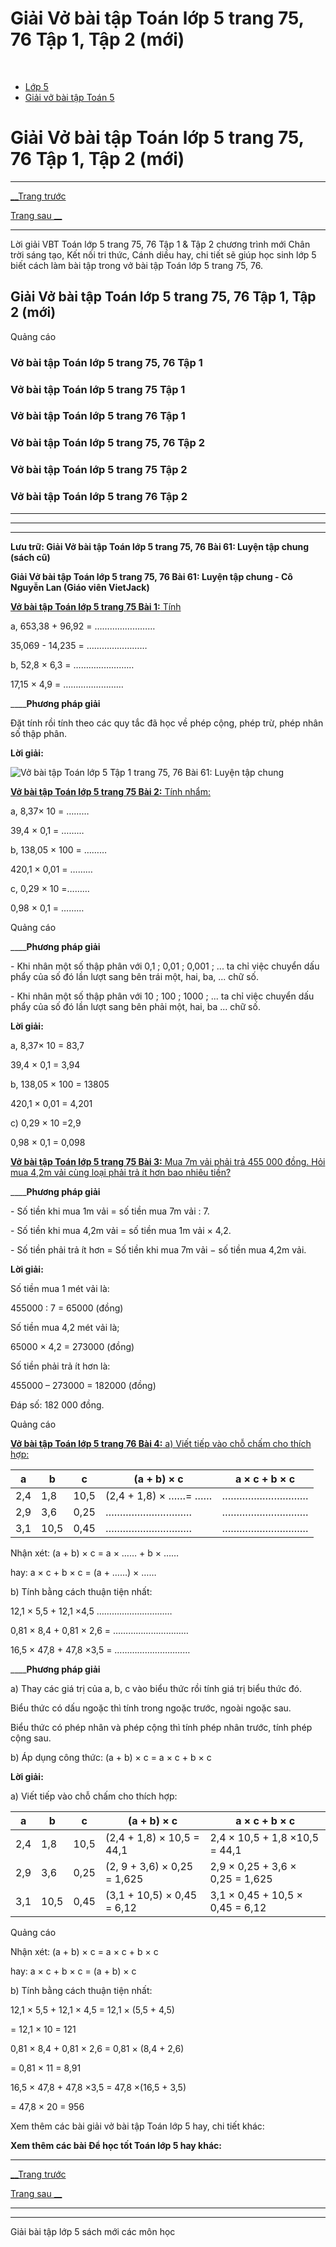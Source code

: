 # Giải Vở bài tập Toán lớp 5 trang 75, 76 Tập 1, Tập 2 (mới)

﻿

  * [Lớp 5](https://vietjack.com/series/lop-5.jsp)
  * [Giải vở bài tập Toán 5](https://vietjack.com/giai-vo-bai-tap-toan-5/index.jsp)



# Giải Vở bài tập Toán lớp 5 trang 75, 76 Tập 1, Tập 2 (mới)

* * *

[__Trang trước](https://vietjack.com/giai-vo-bai-tap-toan-5/bai-60-luyen-tap.jsp)

[Trang sau __](https://vietjack.com/giai-vo-bai-tap-toan-5/bai-62-luyen-tap-chung.jsp)

* * *

Lời giải VBT Toán lớp 5 trang 75, 76 Tập 1 & Tập 2 chương trình mới Chân trời sáng tạo, Kết nối tri thức, Cánh diều hay, chi tiết sẽ giúp học sinh lớp 5 biết cách làm bài tập trong vở bài tập Toán lớp 5 trang 75, 76.

## Giải Vở bài tập Toán lớp 5 trang 75, 76 Tập 1, Tập 2 (mới)

Quảng cáo

### Vở bài tập Toán lớp 5 trang 75, 76 Tập 1

### Vở bài tập Toán lớp 5 trang 75 Tập 1

### Vở bài tập Toán lớp 5 trang 76 Tập 1

### Vở bài tập Toán lớp 5 trang 75, 76 Tập 2

### Vở bài tập Toán lớp 5 trang 75 Tập 2

### Vở bài tập Toán lớp 5 trang 76 Tập 2

* * *

* * *

* * *

**Lưu trữ: Giải Vở bài tập Toán lớp 5 trang 75, 76 Bài 61: Luyện tập chung (sách cũ)**

**Giải Vở bài tập Toán lớp 5 trang 75, 76 Bài 61: Luyện tập chung - Cô Nguyễn Lan (Giáo viên VietJack)**

[**Vở bài tập Toán lớp 5 trang 75 Bài 1:** Tính ](https://vietjack.com/giai-vo-bai-tap-toan-5/bai-1-trang-75-vbt-toan-5-tap-1.jsp)

a, 653,38 + 96,92 = ……………………

35,069 - 14,235 = ……………………

b, 52,8 × 6,3 = ……………………

17,15 × 4,9 = ……………………

____**Phương pháp giải**

Đặt tính rồi tính theo các quy tắc đã học về phép cộng, phép trừ, phép nhân số thập phân. 

**Lời giải:**

![Vở bài tập Toán lớp 5 Tập 1 trang 75, 76 Bài 61: Luyện tập chung](https://vietjack.com/giai-vo-bai-tap-toan-5/images/bai-1-trang-75-vbt-toan-5-tap-1.PNG)

[**Vở bài tập Toán lớp 5 trang 75 Bài 2:** Tính nhẩm: ](https://vietjack.com/giai-vo-bai-tap-toan-5/bai-2-trang-75-vbt-toan-5-tap-1.jsp)

a, 8,37× 10 = ………

39,4 × 0,1 = ………

b, 138,05 × 100 = ………

420,1 × 0,01 = ………

c, 0,29 × 10 =………

0,98 × 0,1 = ………

Quảng cáo

____**Phương pháp giải**

\- Khi nhân một số thập phân với 0,1 ; 0,01 ; 0,001 ; ... ta chỉ việc chuyển dấu phẩy của số đó lần lượt sang bên trái một, hai, ba, ... chữ số.

\- Khi nhân một số thập phân với 10 ; 100 ; 1000 ; ... ta chỉ việc chuyển dấu phẩy của số đó lần lượt sang bên phải một, hai, ba ... chữ số. 

**Lời giải:**

a, 8,37× 10 = 83,7

39,4 × 0,1 = 3,94

b, 138,05 × 100 = 13805

420,1 × 0,01 = 4,201

c) 0,29 × 10 =2,9

0,98 × 0,1 = 0,098

[**Vở bài tập Toán lớp 5 trang 75 Bài 3:** Mua 7m vải phải trả 455 000 đồng. Hỏi mua 4,2m vải cùng loại phải trả ít hơn bao nhiêu tiền?](https://vietjack.com/giai-vo-bai-tap-toan-5/bai-3-trang-75-vbt-toan-5-tap-1-1.jsp)

____**Phương pháp giải**

\- Số tiền khi mua 1m vải = số tiền mua 7m vải : 7.

\- Số tiền khi mua 4,2m vải = số tiền mua 1m vải × 4,2.

\- Số tiền phải trả ít hơn = Số tiền khi mua 7m vải − số tiền mua 4,2m vải.

**Lời giải:**

Số tiền mua 1 mét vải là:

455000 : 7 = 65000 (đồng)

Số tiền mua 4,2 mét vải là;

65000 × 4,2 = 273000 (đồng)

Số tiền phải trả ít hơn là:

455000 – 273000 = 182000 (đồng)

Đáp số: 182 000 đồng.

Quảng cáo

[**Vở bài tập Toán lớp 5 trang 76 Bài 4:** a) Viết tiếp vào chỗ chấm cho thích hợp: ](https://vietjack.com/giai-vo-bai-tap-toan-5/bai-4-trang-76-vbt-toan-5-tap-1.jsp)

a| b |  c| (a + b) × c | a × c + b × c   
---|---|---|---|---  
2,4 | 1,8 |  10,5| (2,4 + 1,8) × ……= …… | …………………………   
2,9 | 3,6 | 0,25 | ………………………… |  …………………………  
3,1 |  10,5| 0,45 | ………………………… | …………………………   
  
Nhận xét: (a + b) × c = a × …… + b × ……

hay: a × c + b × c = (a + ……) × ……

b) Tính bằng cách thuận tiện nhất:

12,1 × 5,5 + 12,1 ×4,5 ………………………… 

0,81 × 8,4 + 0,81 × 2,6 = …………………………

16,5 × 47,8 + 47,8 ×3,5 = …………………………

____**Phương pháp giải**

a) Thay các giá trị của a, b, c vào biểu thức rồi tính giá trị biểu thức đó.

Biểu thức có dấu ngoặc thì tính trong ngoặc trước, ngoài ngoặc sau.

Biểu thức có phép nhân và phép cộng thì tính phép nhân trước, tính phép cộng sau.

b) Áp dụng công thức: (a + b) × c = a × c + b × c

**Lời giải:**

a) Viết tiếp vào chỗ chấm cho thích hợp:

a| b |  c| (a + b) × c | a × c + b × c   
---|---|---|---|---  
2,4 | 1,8 |  10,5| (2,4 + 1,8) × 10,5 = 44,1| 2,4 × 10,5 + 1,8 ×10,5 = 44,1   
2,9 | 3,6 | 0,25 | (2, 9 + 3,6) × 0,25 = 1,625|  2,9 × 0,25 + 3,6 × 0,25 = 1,625  
3,1 |  10,5| 0,45 | (3,1 + 10,5) × 0,45 = 6,12| 3,1 × 0,45 + 10,5 × 0,45 = 6,12   
  
Quảng cáo

Nhận xét: (a + b) × c = a × c + b × c

hay: a × c + b × c = (a + b) × c

b) Tính bằng cách thuận tiện nhất:

12,1 × 5,5 + 12,1 × 4,5 = 12,1 × (5,5 + 4,5)

= 12,1 × 10 = 121

0,81 × 8,4 + 0,81 × 2,6 = 0,81 × (8,4 + 2,6)

= 0,81 × 11 = 8,91

16,5 × 47,8 + 47,8 ×3,5 = 47,8 ×(16,5 + 3,5)

= 47,8 × 20 = 956

Xem thêm các bài giải vở bài tập Toán lớp 5 hay, chi tiết khác:

**Xem thêm các bài Để học tốt Toán lớp 5 hay khác:**

* * *

[__Trang trước](https://vietjack.com/giai-vo-bai-tap-toan-5/bai-60-luyen-tap.jsp)

[Trang sau __](https://vietjack.com/giai-vo-bai-tap-toan-5/bai-62-luyen-tap-chung.jsp)

* * *

* * *

Giải bài tập lớp 5 sách mới các môn học
